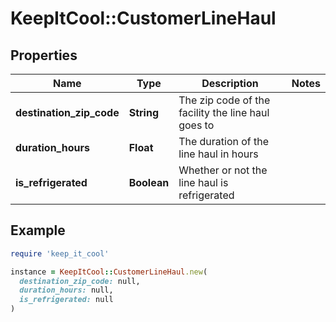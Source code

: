 # KeepItCool::CustomerLineHaul

## Properties

| Name | Type | Description | Notes |
| ---- | ---- | ----------- | ----- |
| **destination_zip_code** | **String** | The zip code of the facility the line haul goes to |  |
| **duration_hours** | **Float** | The duration of the line haul in hours |  |
| **is_refrigerated** | **Boolean** | Whether or not the line haul is refrigerated |  |

## Example

```ruby
require 'keep_it_cool'

instance = KeepItCool::CustomerLineHaul.new(
  destination_zip_code: null,
  duration_hours: null,
  is_refrigerated: null
)
```

